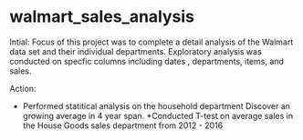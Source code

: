 # walmart_sales_analysis
Intial: 
Focus of this project was to complete a detail analysis of the Walmart data set and their individual departments.
Exploratory analysis was conducted on specfic columns including dates , departments, items, and sales.

Action:
* Performed statitical analysis on the household department
Discover an growing average in 4 year span. 
*Conducted T-test on average sales in the House Goods sales department from 2012 - 2016
 




